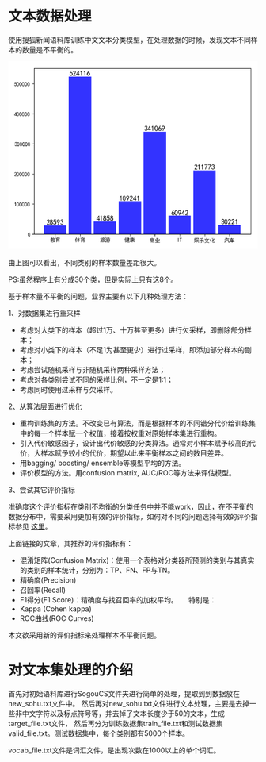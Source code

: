 # 文本数据处理

使用搜狐新闻语料库训练中文文本分类模型，在处理数据的时候，发现文本不同样本的数量是不平衡的。

![](images/语料库文本数量柱状图.png)

由上图可以看出，不同类别的样本数量差距很大。

PS:虽然程序上有分成30个类，但是实际上只有这8个。

基于样本量不平衡的问题，业界主要有以下几种处理方法：

1、对数据集进行重采样 
* 考虑对大类下的样本（超过1万、十万甚至更多）进行欠采样，即删除部分样本；
* 考虑对小类下的样本（不足1为甚至更少）进行过采样，即添加部分样本的副本；
* 考虑尝试随机采样与非随机采样两种采样方法；
* 考虑对各类别尝试不同的采样比例，不一定是1:1；
* 考虑同时使用过采样与欠采样。

2、从算法层面进行优化
* 重构训练集的方法。不改变已有算法，而是根据样本的不同错分代价给训练集中的每一个样本赋一个权值，接着按权重对原始样本集进行重构。 
* 引入代价敏感因子，设计出代价敏感的分类算法。通常对小样本赋予较高的代价，大样本赋予较小的代价，期望以此来平衡样本之间的数目差异。 
* 用bagging/ boosting/ ensemble等模型平均的方法。 
* 评价模型的方法。用confusion matrix, AUC/ROC等方法来评估模型。

3、尝试其它评价指标 

准确度这个评价指标在类别不均衡的分类任务中并不能work，因此，在不平衡的数据分布中，需要采用更加有效的评价指标，如何对不同的问题选择有效的评价指标参见
[这里](https://machinelearningmastery.com/classification-accuracy-is-not-enough-more-performance-measures-you-can-use/)。 

上面链接的文章，其推荐的评价指标有：
* 混淆矩阵(Confusion Matrix)：使用一个表格对分类器所预测的类别与其真实的类别的样本统计，分别为：TP、FN、FP与TN。
* 精确度(Precision)
* 召回率(Recall)
* F1得分(F1 Score)：精确度与找召回率的加权平均。
 
特别是：
* Kappa (Cohen kappa)
* ROC曲线(ROC Curves)


本文欲采用新的评价指标来处理样本不平衡问题。


# 对文本集处理的介绍

首先对初始语料库进行SogouCS文件夹进行简单的处理，提取到到数据放在new_sohu.txt文件中。
然后再对new_sohu.txt文件进行文本处理，主要是去掉一些非中文字符以及标点符号等，并去掉了文本长度少于50的文本，生成target_file.txt文件，
然后再分为训练数据集train_file.txt和测试数据集valid_file.txt。测试数据集中，每个类别都有5000个样本。

vocab_file.txt文件是词汇文件，是出现次数在1000以上的单个词汇。


